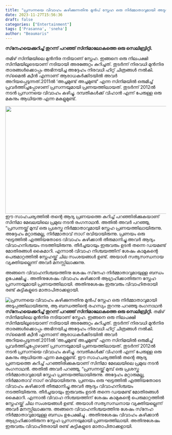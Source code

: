 ```yaml
---
title: "പ്രസന്നയെ വിവാഹം കഴിക്കുന്നതിനു മുൻപ് സ്നേഹ ഒരു നിർമ്മാതാവുമായി അടുപ്പത്തിലായിരുന്നു, ആ ബന്ധത്തിന്റെ രഹസ്യം തുറന്നു പറഞ്ഞു രംഗനാഥൻ"
date: 2023-11-27T15:56:36
draft: false
categories: ["Entertainment"]
tags: ['Prasanna', 'sneha']
author: "Beaumaris"
---
```


<strong>സ്‌നേഹയെക്കുറിച്ച് തുറന്ന് പറഞ്ഞ് സിനിമാലോകത്തെ ഒരു സെലിബ്രിറ്റി.</strong>

തമിഴ് സിനിമയിലെ മുൻനിര നടിയാണ് സ്നേഹ. ഇങ്ങനെ ഒരു നിലപക്ഷി സിനിമയിലൂടെയാണ് നടിയായി അരങ്ങേറ്റം കുറിച്ചത്. തുടർന്ന് നിരവധി മുൻനിര താരങ്ങൾക്കൊപ്പം അഭിനയിച്ച അദ്ദേഹം നിരവധി ഹിറ്റ് ചിത്രങ്ങൾ നൽകി. സ്‌മൈൽ ക്വീൻ എന്നാണ് ആരാധകർക്കിടയിൽ അവർ അറിയപ്പെടുന്നത്.2011ൽ ‘അച്ചമുണ്ട് അച്ചമുണ്ട്’ എന്ന സിനിമയിൽ ഒരുമിച്ച് പ്രവർത്തിച്ചപ്പോഴാണ് പ്രസന്നയുമായി പ്രണയത്തിലായത്. തുടർന്ന് 2012ൽ നടൻ പ്രസന്നയെ വിവാഹം കഴിച്ചു. ദമ്പതികൾക്ക് വിഹാൻ എന്ന് പേരുള്ള ഒരു മകനും ആധിയന്ത എന്ന മകളുമുണ്ട്.

<img class="size-full wp-image-431493 aligncenter" src="https://cdn.boolokam.com/articles/2023/11/sneha-1668405437.jpg" alt="" width="600" height="338" />ഈ സാഹചര്യത്തിൽ തന്റെ ആദ്യ പ്രണയത്തെ കുറിച്ച് പറഞ്ഞിരിക്കുകയാണ് സിനിമാ മേഖലയിലെ പ്രമുഖ നടൻ രംഗനാഥൻ. അതിൽ അവർ പറഞ്ഞു, “പ്രസന്നയ്ക്ക് മുമ്പ് ഒരു പ്രശസ്ത നിർമ്മാതാവുമായി സ്നേഹ പ്രണയത്തിലായിരുന്നു. അദ്ദേഹം മറ്റാരുമല്ല, നിർമ്മാതാവ് നാഗ് രവിയായിരുന്നു. പ്രണയം ഒരു ഘട്ടത്തിൽ എത്തിയതോടെ വിവാഹം കഴിക്കാൻ തീരുമാനിച്ചു.അവർ ആദ്യം വിവാഹനിശ്ചയം നടത്തിയിരുന്നു. തീർച്ചയായും ഇരുവരും ഉടൻ തന്നെ ഡയമണ്ട് മോതിരങ്ങൾ കൈമാറി. എന്നാൽ വിവാഹ നിശ്ചയത്തിന് ശേഷം കാമുകന്റെ പെരുമാറ്റത്തിൽ സ്നേഹയ്ക്ക് ചില സംശയങ്ങൾ ഉണ്ട്. അയാൾ സത്യസന്ധനായ വ്യക്തിയല്ലെന്ന് അവർ മനസ്സിലാക്കുന്നു.

അങ്ങനെ വിവാഹനിശ്ചയത്തിനു ശേഷം സ്‌നേഹ നിർമ്മാതാവുമായുള്ള ബന്ധം ഉപേക്ഷിച്ചു . അതിനുശേഷം വിവാഹം കഴിക്കാൻ ആഗ്രഹിക്കാതിരുന്ന സ്നേഹ പ്രസന്നയുമായി പ്രണയത്തിലായി. അതിനുശേഷം ഇരുവരും വിവാഹിതരായി രണ്ട് കുട്ടികളുടെ മാതാപിതാക്കളായി.


![പ്രസന്നയെ വിവാഹം കഴിക്കുന്നതിനു മുൻപ് സ്നേഹ ഒരു നിർമ്മാതാവുമായി അടുപ്പത്തിലായിരുന്നു, ആ ബന്ധത്തിന്റെ രഹസ്യം തുറന്നു പറഞ്ഞു രംഗനാഥൻ](https://cdn.boolokam.com/articles/2023/11/sneha-1668405437.jpg)**സ്‌നേഹയെക്കുറിച്ച് തുറന്ന് പറഞ്ഞ് സിനിമാലോകത്തെ ഒരു സെലിബ്രിറ്റി.** തമിഴ് സിനിമയിലെ മുൻനിര നടിയാണ് സ്നേഹ. ഇങ്ങനെ ഒരു നിലപക്ഷി സിനിമയിലൂടെയാണ് നടിയായി അരങ്ങേറ്റം കുറിച്ചത്. തുടർന്ന് നിരവധി മുൻനിര താരങ്ങൾക്കൊപ്പം അഭിനയിച്ച അദ്ദേഹം നിരവധി ഹിറ്റ് ചിത്രങ്ങൾ നൽകി. സ്‌മൈൽ ക്വീൻ എന്നാണ് ആരാധകർക്കിടയിൽ അവർ അറിയപ്പെടുന്നത്.2011ൽ ‘അച്ചമുണ്ട് അച്ചമുണ്ട്’ എന്ന സിനിമയിൽ ഒരുമിച്ച് പ്രവർത്തിച്ചപ്പോഴാണ് പ്രസന്നയുമായി പ്രണയത്തിലായത്. തുടർന്ന് 2012ൽ നടൻ പ്രസന്നയെ വിവാഹം കഴിച്ചു. ദമ്പതികൾക്ക് വിഹാൻ എന്ന് പേരുള്ള ഒരു മകനും ആധിയന്ത എന്ന മകളുമുണ്ട്. ഈ സാഹചര്യത്തിൽ തന്റെ ആദ്യ പ്രണയത്തെ കുറിച്ച് പറഞ്ഞിരിക്കുകയാണ് സിനിമാ മേഖലയിലെ പ്രമുഖ നടൻ രംഗനാഥൻ. അതിൽ അവർ പറഞ്ഞു, “പ്രസന്നയ്ക്ക് മുമ്പ് ഒരു പ്രശസ്ത നിർമ്മാതാവുമായി സ്നേഹ പ്രണയത്തിലായിരുന്നു. അദ്ദേഹം മറ്റാരുമല്ല, നിർമ്മാതാവ് നാഗ് രവിയായിരുന്നു. പ്രണയം ഒരു ഘട്ടത്തിൽ എത്തിയതോടെ വിവാഹം കഴിക്കാൻ തീരുമാനിച്ചു.അവർ ആദ്യം വിവാഹനിശ്ചയം നടത്തിയിരുന്നു. തീർച്ചയായും ഇരുവരും ഉടൻ തന്നെ ഡയമണ്ട് മോതിരങ്ങൾ കൈമാറി. എന്നാൽ വിവാഹ നിശ്ചയത്തിന് ശേഷം കാമുകന്റെ പെരുമാറ്റത്തിൽ സ്നേഹയ്ക്ക് ചില സംശയങ്ങൾ ഉണ്ട്. അയാൾ സത്യസന്ധനായ വ്യക്തിയല്ലെന്ന് അവർ മനസ്സിലാക്കുന്നു. അങ്ങനെ വിവാഹനിശ്ചയത്തിനു ശേഷം സ്‌നേഹ നിർമ്മാതാവുമായുള്ള ബന്ധം ഉപേക്ഷിച്ചു . അതിനുശേഷം വിവാഹം കഴിക്കാൻ ആഗ്രഹിക്കാതിരുന്ന സ്നേഹ പ്രസന്നയുമായി പ്രണയത്തിലായി. അതിനുശേഷം ഇരുവരും വിവാഹിതരായി രണ്ട് കുട്ടികളുടെ മാതാപിതാക്കളായി.
